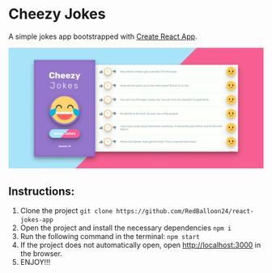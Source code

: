 # Cheezy Jokes

A simple jokes app bootstrapped with [Create React App](https://github.com/facebook/create-react-app).

![Alt Text](public/images/jokes.gif)

## Instructions:
1. Clone the project
   ``` git clone https://github.com/RedBalloon24/react-jokes-app ```
2. Open the project and install the necessary dependencies
    ``` npm i ```
3. Run the following command in the terminal:
   ``` npm start ```
4. If the project does not automatically open, open [http://localhost:3000](http://localhost:3000) in the browser. 
5. ENJOY!!!
